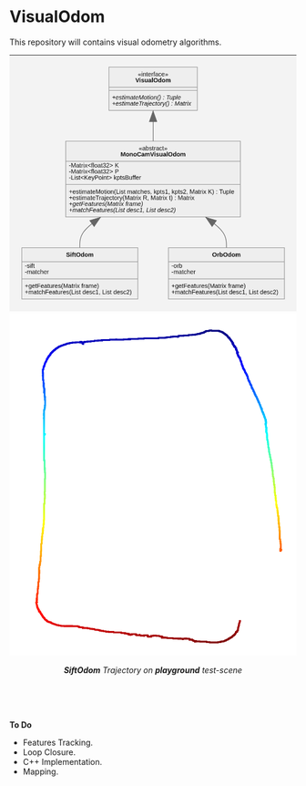 # VisualOdom
This repository will contains visual odometry algorithms.

![architecture](./assets/arch.png)
![trajectory estimated by OrbOdom](./assets/trajectory.png)

<p align='center'><i><b>SiftOdom</b> Trajectory on <b>playground</b> test-scene</i></p>


<br><br><br>

**To Do**

- Features Tracking.
- Loop Closure.
- C++ Implementation.
- Mapping.


